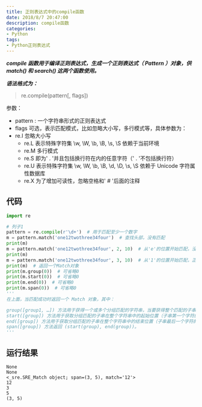 ```yaml
---
title: 正则表达式中的compile函数
date: 2018/8/7 20:47:00
description: compile函数
categories:
- Python
tags:
- Python正则表达式
---
```


***compile 函数用于编译正则表达式，生成一个正则表达式（ Pattern ）对象，供 match() 和 search() 这两个函数使用。***

***语法格式为：***

> re.compile(pattern[, flags])

参数：

- pattern : 一个字符串形式的正则表达式
- flags 可选，表示匹配模式，比如忽略大小写，多行模式等，具体参数为：
- re.I 忽略大小写
  - re.L 表示特殊字符集 \w, \W, \b, \B, \s, \S 依赖于当前环境
  - re.M 多行模式
  - re.S 即为' . '并且包括换行符在内的任意字符（' . '不包括换行符）
  - re.U 表示特殊字符集 \w, \W, \b, \B, \d, \D, \s, \S 依赖于 Unicode 字符属性数据库
  - re.X 为了增加可读性，忽略空格和' # '后面的注释

<!--more-->

## 代码

```python
import re

# 列子1
pattern = re.compile(r'\d+')  # 用于匹配至少一个数字
m = pattern.match('one12twothree34four')  # 查找头部，没有匹配
print(m)
m = pattern.match('one12twothree34four', 2, 10)  # 从'e'的位置开始匹配，没有匹配
print(m)
m = pattern.match('one12twothree34four', 3, 10)  # 从'1'的位置开始匹配，正好匹配
print(m)  # 返回一个Match对象
print(m.group(0))  # 可省略0
print(m.start(0))  # 可省略0
print(m.end(0))  # 可省略0
print(m.span(0))  # 可省略0
'''
在上面，当匹配成功时返回一个 Match 对象，其中：

group([group1, …]) 方法用于获得一个或多个分组匹配的字符串，当要获得整个匹配的子串时，可直接使用 group() 或 group(0)；
start([group]) 方法用于获取分组匹配的子串在整个字符串中的起始位置（子串第一个字符的索引），参数默认值为 0；
end([group]) 方法用于获取分组匹配的子串在整个字符串中的结束位置（子串最后一个字符的索引+1），参数默认值为 0；
span([group]) 方法返回 (start(group), end(group))。
'''
```

## 运行结果

```
None
None
<_sre.SRE_Match object; span=(3, 5), match='12'>
12
3
5
(3, 5)
```


